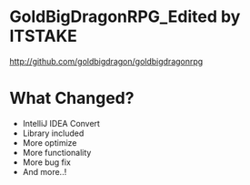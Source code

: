 # GoldBigDragonRPG_Edited by ITSTAKE
http://github.com/goldbigdragon/goldbigdragonrpg



# What Changed?

- IntelliJ IDEA Convert
- Library included
- More optimize
- More functionality
- More bug fix
- And more..!
